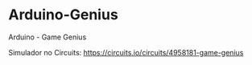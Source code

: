 # Arduino-Genius
Arduino - Game Genius 

Simulador no Circuits: https://circuits.io/circuits/4958181-game-genius
